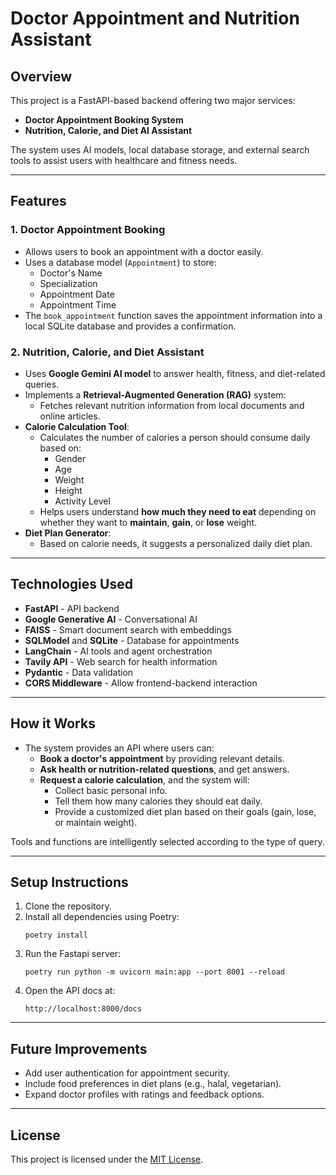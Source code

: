 # Doctor Appointment and Nutrition Assistant

## Overview

This project is a FastAPI-based backend offering two major services:

- **Doctor Appointment Booking System**
- **Nutrition, Calorie, and Diet AI Assistant**

The system uses AI models, local database storage, and external search tools to assist users with healthcare and fitness needs.

---

## Features

### 1. Doctor Appointment Booking

- Allows users to book an appointment with a doctor easily.
- Uses a database model (`Appointment`) to store:
  - Doctor's Name
  - Specialization
  - Appointment Date
  - Appointment Time
- The `book_appointment` function saves the appointment information into a local SQLite database and provides a confirmation.

### 2. Nutrition, Calorie, and Diet Assistant

- Uses **Google Gemini AI model** to answer health, fitness, and diet-related queries.
- Implements a **Retrieval-Augmented Generation (RAG)** system:
  - Fetches relevant nutrition information from local documents and online articles.
- **Calorie Calculation Tool**:
  - Calculates the number of calories a person should consume daily based on:
    - Gender
    - Age
    - Weight
    - Height
    - Activity Level
  - Helps users understand **how much they need to eat** depending on whether they want to **maintain**, **gain**, or **lose** weight.
- **Diet Plan Generator**:
  - Based on calorie needs, it suggests a personalized daily diet plan.

---

## Technologies Used

- **FastAPI** - API backend
- **Google Generative AI** - Conversational AI
- **FAISS** - Smart document search with embeddings
- **SQLModel** and **SQLite** - Database for appointments
- **LangChain** - AI tools and agent orchestration
- **Tavily API** - Web search for health information
- **Pydantic** - Data validation
- **CORS Middleware** - Allow frontend-backend interaction

---

## How it Works

- The system provides an API where users can:
  - **Book a doctor's appointment** by providing relevant details.
  - **Ask health or nutrition-related questions**, and get answers.
  - **Request a calorie calculation**, and the system will:
    - Collect basic personal info.
    - Tell them how many calories they should eat daily.
    - Provide a customized diet plan based on their goals (gain, lose, or maintain weight).

Tools and functions are intelligently selected according to the type of query.

---

## Setup Instructions

1. Clone the repository.
2. Install all dependencies using Poetry:
   ```
   poetry install
   ```
3. Run the Fastapi server:
   ```
   poetry run python -m uvicorn main:app --port 8001 --reload
   ```
4. Open the API docs at:
   ```
   http://localhost:8000/docs
   ```

---

## Future Improvements

- Add user authentication for appointment security.
- Include food preferences in diet plans (e.g., halal, vegetarian).
- Expand doctor profiles with ratings and feedback options.

---

## License

This project is licensed under the [MIT License](LICENSE).
